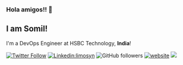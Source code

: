 <!--
**limosin/limosin** is a ✨ _special_ ✨ repository because its `README.md` (this file) appears on your GitHub profile.

Here are some ideas to get you started:

- 🔭 I’m currently working on ...
- 🌱 I’m currently learning ...
- 👯 I’m looking to collaborate on ...
- 🤔 I’m looking for help with ...
- 💬 Ask me about ...
- 📫 How to reach me: ...
- 😄 Pronouns: ...
- ⚡ Fun fact: ...
-->

### Hola amigos!! 👋
## I am Somil!
I'm a DevOps Engineer at HSBC Technology, **India**!

[![Twitter Follow](https://img.shields.io/twitter/follow/limosyn_com?label=Follow)](https://twitter.com/intent/follow?screen_name=misteranmol)
[![Linkedin:limosyn](https://img.shields.io/badge/-Somil-blue?style=flat-square&logo=Linkedin&logoColor=white&link=https://www.linkedin.com/in/limosyn/)](https://www.linkedin.com/in/limosyn/)
![GitHub followers](https://img.shields.io/github/followers/limosin?label=Follow&style=social)
[![website](https://img.shields.io/badge/Website-46a2f1.svg?&style=flat-square&logo=Google-Chrome&logoColor=white&link=https:/limosyn.com/about)](https:/limosyn.com/about)
![](https://visitor-badge.glitch.me/badge?page_id=https:/limosyn.com/about)
